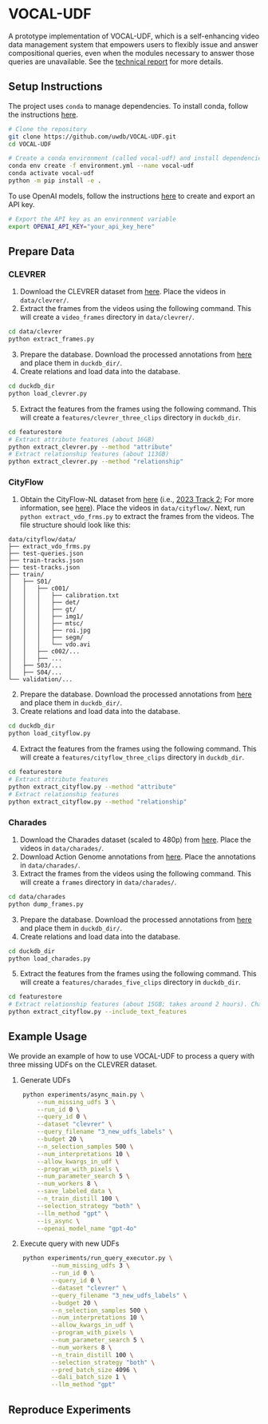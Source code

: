 # VOCAL-UDF

A prototype implementation of VOCAL-UDF, which is a self-enhancing video data management system that empowers users to flexibly issue and answer compositional queries, even when the modules necessary to answer those queries are unavailable. See the [technical report](https://arxiv.org/pdf/2408.02243) for more details.

## Setup Instructions

The project uses `conda` to manage dependencies. To install conda, follow the instructions [here](https://docs.conda.io/projects/conda/en/latest/user-guide/install/).

```sh
# Clone the repository
git clone https://github.com/uwdb/VOCAL-UDF.git
cd VOCAL-UDF

# Create a conda environment (called vocal-udf) and install dependencies
conda env create -f environment.yml --name vocal-udf
conda activate vocal-udf
python -m pip install -e .
```

To use OpenAI models, follow the instructions [here](https://platform.openai.com/docs/quickstart#create-and-export-an-api-key) to create and export an API key.
```sh
# Export the API key as an environment variable
export OPENAI_API_KEY="your_api_key_here"
```

## Prepare Data

### CLEVRER
1. Download the CLEVRER dataset from [here](http://data.csail.mit.edu/clevrer/videos/train/video_train.zip). Place the videos in `data/clevrer/`.
2. Extract the frames from the videos using the following command. This will create a `video_frames` directory in `data/clevrer/`.
```sh
cd data/clevrer
python extract_frames.py
```
3. Prepare the database. Download the processed annotations from [here](https://drive.google.com/drive/folders/1FBmPlQ1haRCxsmgYMSqaZVPdCp6fcI1m?usp=drive_link) and place them in `duckdb_dir/`.
4. Create relations and load data into the database.
```sh
cd duckdb_dir
python load_clevrer.py
```
5. Extract the features from the frames using the following command. This will create a `features/clevrer_three_clips` directory in `duckdb_dir`.
```sh
cd featurestore
# Extract attribute features (about 16GB)
python extract_clevrer.py --method "attribute"
# Extract relationship features (about 113GB)
python extract_clevrer.py --method "relationship"
```

### CityFlow
1. Obtain the CityFlow-NL dataset from [here](https://docs.google.com/forms/d/e/1FAIpQLSdOVC33d-R23PCuBdSsmo08e-98HiDLykhIIAzryjzjYoilVQ/viewform) (i.e., [2023 Track 2](https://www.aicitychallenge.org/2023-track2-download/); For more information, see [here](https://www.aicitychallenge.org/)). Place the videos in `data/cityflow/`. Next, run `python extract_vdo_frms.py` to extract the frames from the videos. The file structure should look like this:
```
data/cityflow/data/
├── extract_vdo_frms.py
├── test-queries.json
├── train-tracks.json
├── test-tracks.json
├── train/
│   ├── S01/
│   │   ├── c001/
│   │   │   ├── calibration.txt
│   │   │   ├── det/
│   │   │   ├── gt/
│   │   │   ├── img1/
│   │   │   ├── mtsc/
│   │   │   ├── roi.jpg
│   │   │   ├── segm/
│   │   │   └── vdo.avi
│   │   ├── c002/...
│   │   ├── ...
│   ├── S03/...
│   ├── S04/...
└── validation/...
```
2. Prepare the database. Download the processed annotations from [here](https://drive.google.com/drive/folders/1FBmPlQ1haRCxsmgYMSqaZVPdCp6fcI1m?usp=drive_link) and place them in `duckdb_dir/`.
3. Create relations and load data into the database.
```sh
cd duckdb_dir
python load_cityflow.py
```
4. Extract the features from the frames using the following command. This will create a `features/cityflow_three_clips` directory in `duckdb_dir`.
```sh
cd featurestore
# Extract attribute features
python extract_cityflow.py --method "attribute"
# Extract relationship features
python extract_cityflow.py --method "relationship"
```

### Charades
1. Download the Charades dataset (scaled to 480p) from [here](https://prior.allenai.org/projects/charades). Place the videos in `data/charades/`.
2. Download Action Genome annotations from [here](https://drive.google.com/drive/folders/1LGGPK_QgGbh9gH9SDFv_9LIhBliZbZys?usp=sharing). Place the annotations in `data/charades/`.
2. Extract the frames from the videos using the following command. This will create a `frames` directory in `data/charades/`.
```sh
cd data/charades
python dump_frames.py
```
3. Prepare the database. Download the processed annotations from [here](https://drive.google.com/drive/folders/1FBmPlQ1haRCxsmgYMSqaZVPdCp6fcI1m?usp=drive_link) and place them in `duckdb_dir/`.
4. Create relations and load data into the database.
```sh
cd duckdb_dir
python load_charades.py
```
5. Extract the features from the frames using the following command. This will create a `features/charades_five_clips` directory in `duckdb_dir`.
```sh
cd featurestore
# Extract relationship features (about 15GB; takes around 2 hours). Charades has no attribute features
python extract_cityflow.py --include_text_features
```

## Example Usage
We provide an example of how to use VOCAL-UDF to process a query with three missing UDFs on the CLEVRER dataset.
1. Generate UDFs
```bash
    python experiments/async_main.py \
        --num_missing_udfs 3 \
        --run_id 0 \
        --query_id 0 \
        --dataset "clevrer" \
        --query_filename "3_new_udfs_labels" \
        --budget 20 \
        --n_selection_samples 500 \
        --num_interpretations 10 \
        --allow_kwargs_in_udf \
        --program_with_pixels \
        --num_parameter_search 5 \
        --num_workers 8 \
        --save_labeled_data \
        --n_train_distill 100 \
        --selection_strategy "both" \
        --llm_method "gpt" \
        --is_async \
        --openai_model_name "gpt-4o"
```

2. Execute query with new UDFs
```bash
    python experiments/run_query_executor.py \
            --num_missing_udfs 3 \
            --run_id 0 \
            --query_id 0 \
            --dataset "clevrer" \
            --query_filename "3_new_udfs_labels" \
            --budget 20 \
            --n_selection_samples 500 \
            --num_interpretations 10 \
            --allow_kwargs_in_udf \
            --program_with_pixels \
            --num_parameter_search 5 \
            --num_workers 8 \
            --n_train_distill 100 \
            --selection_strategy "both" \
            --pred_batch_size 4096 \
            --dali_batch_size 1 \
            --llm_method "gpt"
```

## Reproduce Experiments